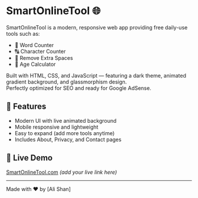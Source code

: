 # SmartOnlineTool 🌐

SmartOnlineTool is a modern, responsive web app providing free daily-use tools such as:

- 📝 Word Counter  
- 🔠 Character Counter  
- 🧹 Remove Extra Spaces  
- 🎂 Age Calculator  

Built with HTML, CSS, and JavaScript — featuring a dark theme, animated gradient background, and glassmorphism design.  
Perfectly optimized for SEO and ready for Google AdSense.

## 🚀 Features
- Modern UI with live animated background  
- Mobile responsive and lightweight  
- Easy to expand (add more tools anytime)  
- Includes About, Privacy, and Contact pages  

## 🌈 Live Demo
[SmartOnlineTool.com](https://smartonlinetool.com) *(add your live link here)*

---

Made with ❤️ by [Ali Shan]
